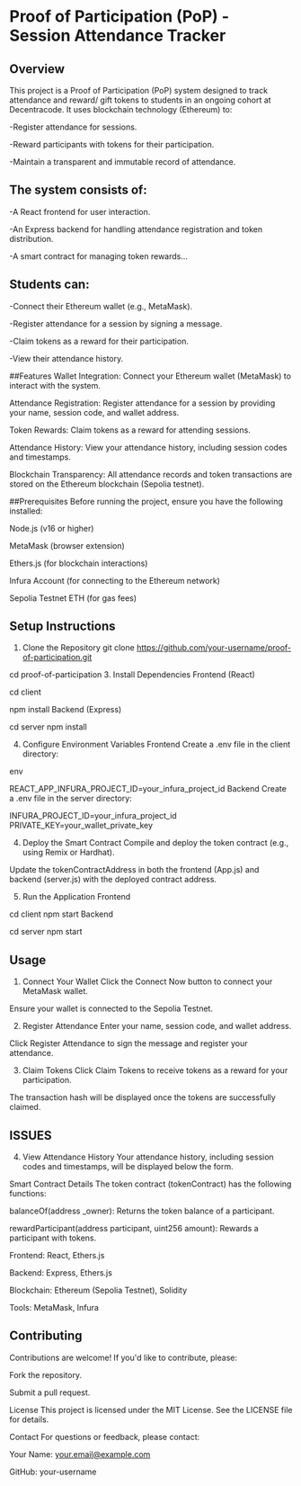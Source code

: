 # Proof of Participation (PoP) - Session Attendance Tracker
## Overview
This project is a Proof of Participation (PoP) system designed to track attendance and reward/ gift tokens to students in an ongoing cohort at Decentracode. It uses blockchain technology (Ethereum) to:

-Register attendance for sessions.

-Reward participants with tokens for their participation.

-Maintain a transparent and immutable record of attendance.

## The system consists of:

-A React frontend for user interaction.

-An Express backend for handling attendance registration and token distribution.

-A smart contract for managing token rewards...

## Students can:

-Connect their Ethereum wallet (e.g., MetaMask).

-Register attendance for a session by signing a message.

-Claim tokens as a reward for their participation.

-View their attendance history.

##Features
Wallet Integration: Connect your Ethereum wallet (MetaMask) to interact with the system.

Attendance Registration: Register attendance for a session by providing your name, session code, and wallet address.

Token Rewards: Claim tokens as a reward for attending sessions.

Attendance History: View your attendance history, including session codes and timestamps.

Blockchain Transparency: All attendance records and token transactions are stored on the Ethereum blockchain (Sepolia testnet).

##Prerequisites
Before running the project, ensure you have the following installed:

Node.js (v16 or higher)

MetaMask (browser extension)

Ethers.js (for blockchain interactions)

Infura Account (for connecting to the Ethereum network)

Sepolia Testnet ETH (for gas fees)

## Setup Instructions
1. Clone the Repository
git clone https://github.com/your-username/proof-of-participation.git

cd proof-of-participation
3. Install Dependencies
Frontend (React)

cd client

npm install
Backend (Express)


cd server
npm install

4. Configure Environment Variables
Frontend
Create a .env file in the client directory:

env

REACT_APP_INFURA_PROJECT_ID=your_infura_project_id
Backend
Create a .env file in the server directory:


INFURA_PROJECT_ID=your_infura_project_id
PRIVATE_KEY=your_wallet_private_key

4. Deploy the Smart Contract
Compile and deploy the token contract (e.g., using Remix or Hardhat).

Update the tokenContractAddress in both the frontend (App.js) and backend (server.js) with the deployed contract address.

5. Run the Application
Frontend

cd client
npm start
Backend

cd server
npm start

## Usage
1. Connect Your Wallet
Click the Connect Now button to connect your MetaMask wallet.

Ensure your wallet is connected to the Sepolia Testnet.

2. Register Attendance
Enter your name, session code, and wallet address.

Click Register Attendance to sign the message and register your attendance.

3. Claim Tokens
Click Claim Tokens to receive tokens as a reward for your participation.

The transaction hash will be displayed once the tokens are successfully claimed.

## ISSUES
4. View Attendance History
Your attendance history, including session codes and timestamps, will be displayed below the form.

Smart Contract Details
The token contract (tokenContract) has the following functions:

balanceOf(address _owner): Returns the token balance of a participant.

rewardParticipant(address participant, uint256 amount): Rewards a participant with tokens.

Frontend: React, Ethers.js

Backend: Express, Ethers.js

Blockchain: Ethereum (Sepolia Testnet), Solidity

Tools: MetaMask, Infura


## Contributing
Contributions are welcome! If you'd like to contribute, please:

Fork the repository.


Submit a pull request.

License
This project is licensed under the MIT License. See the LICENSE file for details.

Contact
For questions or feedback, please contact:

Your Name: your.email@example.com

GitHub: your-username


